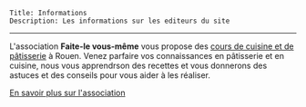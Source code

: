 	Title: Informations
	Description: Les informations sur les editeurs du site 
---

L'association **Faite-le vous-même** vous propose des [cours de cuisine et de pâtisserie]({{base_url}}cours) à Rouen. Venez parfaire vos connaissances en pâtisserie et en cuisine, nous vous apprendrson des recettes et vous donnerons des astuces et des conseils pour vous aider à les réaliser.

[En savoir plus sur l'association]({{base_url}}informations)
